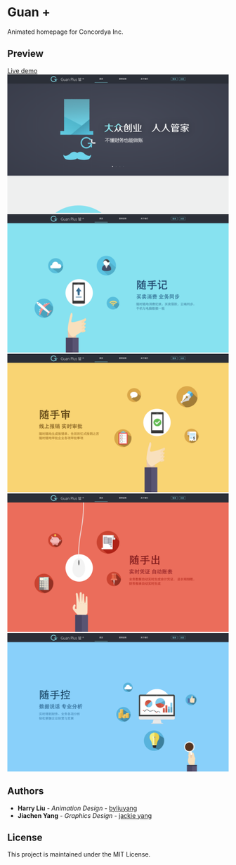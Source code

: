 # Guan +
Animated homepage for Concordya Inc.

## Preview
[Live demo](https://github.com/byliuyang/guanplushomepage)
![First screen](screenshots/0.png)
![Second screen](screenshots/1.png)
![Third screen](screenshots/2.png)
![Forth screen](screenshots/3.png)
![Fifth Screen](screenshots/4.png)

## Authors
- **Harry Liu** - *Animation Design* - [byliuyang](https://github.com/byliuyang)
- **Jiachen Yang** - *Graphics Design* - [jackie yang](https://www.linkedin.com/in/jackie-yang-455205115)

## License
This project is maintained under the MIT License.